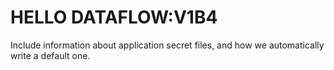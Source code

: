 # HELLO DATAFLOW:V1B4


Include information about application secret files, and how we automatically write a default one.
